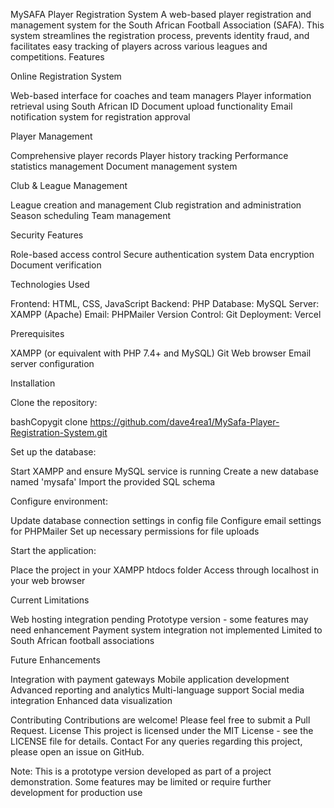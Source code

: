 MySAFA Player Registration System
A web-based player registration and management system for the South African Football Association (SAFA). This system streamlines the registration process, prevents identity fraud, and facilitates easy tracking of players across various leagues and competitions.
Features

Online Registration System

Web-based interface for coaches and team managers
Player information retrieval using South African ID
Document upload functionality
Email notification system for registration approval


Player Management

Comprehensive player records
Player history tracking
Performance statistics management
Document management system


Club & League Management

League creation and management
Club registration and administration
Season scheduling
Team management


Security Features

Role-based access control
Secure authentication system
Data encryption
Document verification



Technologies Used

Frontend: HTML, CSS, JavaScript
Backend: PHP
Database: MySQL
Server: XAMPP (Apache)
Email: PHPMailer
Version Control: Git
Deployment: Vercel

Prerequisites

XAMPP (or equivalent with PHP 7.4+ and MySQL)
Git
Web browser
Email server configuration

Installation

Clone the repository:

bashCopygit clone https://github.com/dave4rea1/MySafa-Player-Registration-System.git

Set up the database:

Start XAMPP and ensure MySQL service is running
Create a new database named 'mysafa'
Import the provided SQL schema


Configure environment:

Update database connection settings in config file
Configure email settings for PHPMailer
Set up necessary permissions for file uploads


Start the application:

Place the project in your XAMPP htdocs folder
Access through localhost in your web browser



Current Limitations

Web hosting integration pending
Prototype version - some features may need enhancement
Payment system integration not implemented
Limited to South African football associations

Future Enhancements

Integration with payment gateways
Mobile application development
Advanced reporting and analytics
Multi-language support
Social media integration
Enhanced data visualization

Contributing
Contributions are welcome! Please feel free to submit a Pull Request.
License
This project is licensed under the MIT License - see the LICENSE file for details.
Contact
For any queries regarding this project, please open an issue on GitHub.

Note: This is a prototype version developed as part of a project demonstration. Some features may be limited or require further development for production use
